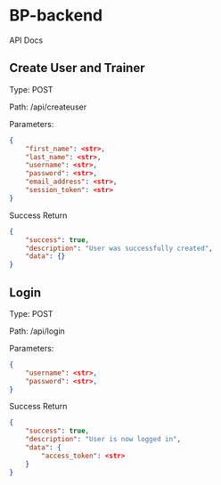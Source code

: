 # BP-backend

API Docs



## Create User and Trainer

Type: POST 

Path: /api/createuser

Parameters: 
```json
{
    "first_name": <str>,
    "last_name": <str>,
    "username": <str>,
    "password": <str>,
    "email_address": <str>,
    "session_token": <str>
}
```
Success Return 

```json
{
    "success": true,
    "description": "User was successfully created",
    "data": {}
}
```

## Login
Type: POST 

Path: /api/login

Parameters: 
```json
{
    "username": <str>,
    "password": <str>,
}
```
Success Return 

```json
{
    "success": true,
    "description": "User is now logged in",
    "data": {
        "access_token": <str>
    }
}
```


